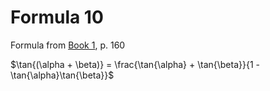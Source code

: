 # Formula 10

Formula from [Book 1](../Buch1.md), p. 160

$\tan{(\alpha + \beta)} = \frac{\tan{\alpha} + \tan{\beta}}{1 - \tan{\alpha}\tan{\beta}}$

